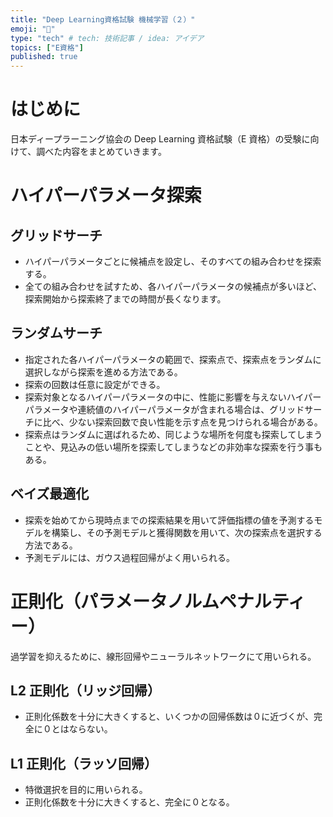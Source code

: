 ```yaml
---
title: "Deep Learning資格試験 機械学習（２）"
emoji: "💭"
type: "tech" # tech: 技術記事 / idea: アイデア
topics: ["E資格"]
published: true
---
```


# はじめに

日本ディープラーニング協会の Deep Learning 資格試験（E 資格）の受験に向けて、調べた内容をまとめていきます。

# ハイパーパラメータ探索

## グリッドサーチ

- ハイパーパラメータごとに候補点を設定し、そのすべての組み合わせを探索する。
- 全ての組み合わせを試すため、各ハイパーパラメータの候補点が多いほど、探索開始から探索終了までの時間が長くなります。

## ランダムサーチ

- 指定された各ハイパーパラメータの範囲で、探索点で、探索点をランダムに選択しながら探索を進める方法である。
- 探索の回数は任意に設定ができる。
- 探索対象となるハイパーパラメータの中に、性能に影響を与えないハイパーパラメータや連続値のハイパーパラメータが含まれる場合は、グリッドサーチに比べ、少ない探索回数で良い性能を示す点を見つけられる場合がある。
- 探索点はランダムに選ばれるため、同じような場所を何度も探索してしまうことや、見込みの低い場所を探索してしまうなどの非効率な探索を行う事もある。

## ベイズ最適化

- 探索を始めてから現時点までの探索結果を用いて評価指標の値を予測するモデルを構築し、その予測モデルと獲得関数を用いて、次の探索点を選択する方法である。
- 予測モデルには、ガウス過程回帰がよく用いられる。

# 正則化（パラメータノルムペナルティー）

過学習を抑えるために、線形回帰やニューラルネットワークにて用いられる。

## L2 正則化（リッジ回帰）

- 正則化係数を十分に大きくすると、いくつかの回帰係数は０に近づくが、完全に０とはならない。

## L1 正則化（ラッソ回帰）

- 特徴選択を目的に用いられる。
- 正則化係数を十分に大きくすると、完全に０となる。
